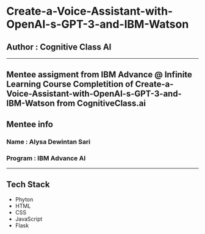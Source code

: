 # Create-a-Voice-Assistant-with-OpenAI-s-GPT-3-and-IBM-Watson
## Author : Cognitive Class AI
---
Mentee assigment from IBM Advance @ Infinite Learning
Course Completition of Create-a-Voice-Assistant-with-OpenAI-s-GPT-3-and-IBM-Watson from CognitiveClass.ai
---

## Mentee info 
### Name    : Alysa Dewintan Sari
### Program : IBM Advance AI
---

## Tech Stack 
- Phyton
- HTML
- CSS
- JavaScript
- Flask
